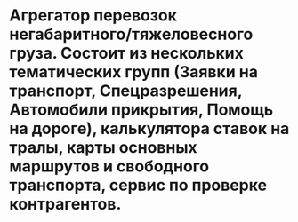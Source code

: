 # Агрегатор перевозок негабаритного/тяжеловесного груза. Состоит из нескольких тематических групп (Заявки на транспорт, Спецразрешения, Автомобили прикрытия, Помощь на дороге), калькулятора ставок на тралы, карты основных маршрутов и свободного транспорта, сервис по проверке контрагентов.
